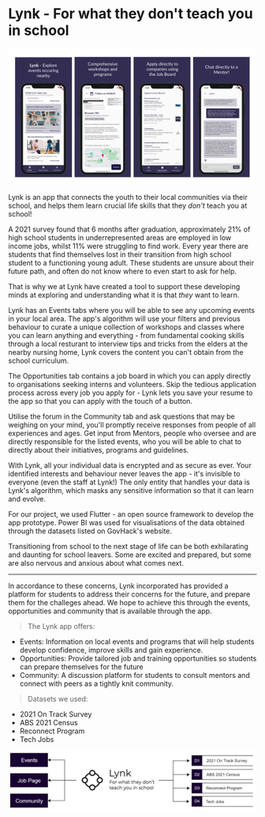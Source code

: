 # Lynk - For what they don't teach you in school

![Lynk App Store Graphic](https://github.com/je-zhou/Lynk/blob/main/lib/app%20store.png?raw=true)

Lynk is an app that connects the youth to their local communities via their school, and helps them learn crucial life skills that they _don't_ teach you at school!

A 2021 survey found that 6 months after graduation, approximately 21% of high school students in underrepresented areas are employed in low income jobs, whilst 11% were struggling to find work. Every year there are students that find themselves lost in their transition from high school student to a functioning young adult. These students are unsure about their future path, and often do not know where to even start to ask for help. 

That is why we at Lynk have created a tool to support these developing minds at exploring and understanding what it is that _they_ want to learn.

Lynk has an Events tabs where you will be able to see any upcoming events in your local area. The app's algorithm will use your filters and previous behaviour to curate a unique collection of workshops and classes where you can learn anything and everything - from fundamental cooking skills through a local resturant to interview tips and tricks from the elders at the nearby nursing home, Lynk covers the content you can't obtain from the school curriculum.

The Opportunities tab contains a job board in which you can apply directly to organisations seeking interns and volunteers. Skip the tedious application process across every job you apply for - Lynk lets you save your resume to the app so that you can apply with the touch of a button.

Utilise the forum in the Community tab and ask questions that may be weighing on your mind, you'll promptly receive responses from people of all experiences and ages. Get input from Mentors, people who oversee and are directly responsible for the listed events, who you will be able to chat to directly about their initiatives, programs and guidelines. 

With Lynk, all your individual data is encrypted and as secure as ever. Your identified interests and behaviour never leaves the app - it's invisible to everyone (even the staff at Lynk!) The only entity that handles your data is Lynk's algorithm, which masks any sensitive information so that it can learn and evolve.

For our project, we used Flutter - an open source framework to develop the app prototype. Power BI was used for visualisations of the data obtained through the datasets listed on GovHack's website. 

Transitioning from school to the next stage of life can be both exhilarating and daunting for school leavers. Some are excited and prepared, but some are also nervous and anxious about what comes next.

___

In accordance to these concerns, Lynk incorporated has provided a platform for students to address their concerns for the future, and prepare them for the challeges ahead. We hope to achieve this through the events, opportunities and community that is available through the app.

> The Lynk app offers:
* Events: Information on local events and programs that will help students develop confidence, improve skills and gain experience.
* Opportunities: Provide tailored job and training opportunities so students can prepare themselves for the future
* Community: A discussion platform for students to consult mentors and connect with peers as a tightly knit community.

>Datasets we used:
* 2021 On Track Survey
* ABS 2021 Census
* Reconnect Program
* Tech Jobs

![Data diagram](https://github.com/je-zhou/Lynk/blob/main/assets/data_diagram-Page-1.jpg?raw=true)
